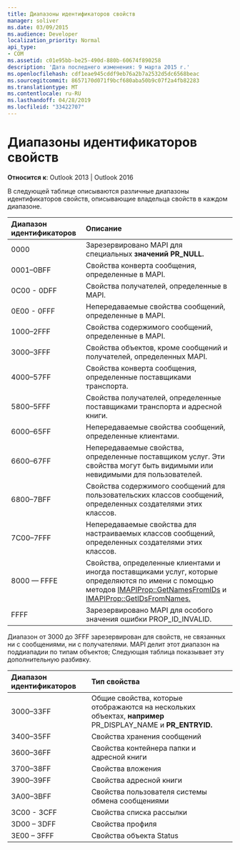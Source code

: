```yaml
---
title: Диапазоны идентификаторов свойств
manager: soliver
ms.date: 03/09/2015
ms.audience: Developer
localization_priority: Normal
api_type:
- COM
ms.assetid: c01e95bb-be25-490d-880b-60674f890258
description: 'Дата последнего изменения: 9 марта 2015 г.'
ms.openlocfilehash: cdf1eae945cddf9eb76a2b7a2532d5dc6568beac
ms.sourcegitcommit: 8657170d071f9bcf680aba50b9c07f2a4fb82283
ms.translationtype: MT
ms.contentlocale: ru-RU
ms.lasthandoff: 04/28/2019
ms.locfileid: "33422707"
---
```

# <a name="property-identifier-ranges"></a>Диапазоны идентификаторов свойств

  
  
**Относится к**: Outlook 2013 | Outlook 2016 
  
В следующей таблице описываются различные диапазоны идентификаторов свойств, описывающие владельца свойств в каждом диапазоне.
  
|**Диапазон идентификаторов**|**Описание**|
|:-----|:-----|
|0000  <br/> |Зарезервировано MAPI для специальных **значений PR_NULL.**  <br/> |
|0001–0BFF  <br/> |Свойства конверта сообщения, определенные в MAPI.  <br/> |
|0C00 - 0DFF  <br/> |Свойства получателей, определенные в MAPI.  <br/> |
|0E00 - 0FFF  <br/> |Непередаваемые свойства сообщений, определенные в MAPI.  <br/> |
|1000–2FFF  <br/> |Свойства содержимого сообщений, определенные в MAPI.  <br/> |
|3000–3FFF  <br/> |Свойства объектов, кроме сообщений и получателей, определенных MAPI.  <br/> |
|4000–57FF  <br/> |Свойства конверта сообщения, определенные поставщиками транспорта.  <br/> |
|5800–5FFF  <br/> |Свойства получателей, определенные поставщиками транспорта и адресной книги.  <br/> |
|6000–65FF  <br/> |Непередаваемые свойства сообщений, определенные клиентами.  <br/> |
|6600–67FF  <br/> |Непередаваемые свойства, определенные поставщиком услуг. Эти свойства могут быть видимыми или невидимыми для пользователей.  <br/> |
|6800–7BFF  <br/> |Свойства содержимого сообщений для пользовательских классов сообщений, определенных создателями этих классов.  <br/> |
|7C00–7FFF  <br/> |Непередаваемые свойства для настраиваемых классов сообщений, определенных создателями этих классов.  <br/> |
|8000 — FFFE  <br/> |Свойства, определенные клиентами и иногда поставщиками услуг, которые определяются по имени с помощью методов [IMAPIProp::GetNamesFromIDs](imapiprop-getnamesfromids.md) и [IMAPIProp::GetIDsFromNames.](imapiprop-getidsfromnames.md)  <br/> |
|FFFF  <br/> |Зарезервировано MAPI для особого значения ошибки PROP_ID_INVALID.  <br/> |
   
Диапазон от 3000 до 3FFF зарезервирован для свойств, не связанных ни с сообщениями, ни с получателями. MAPI делит этот диапазон на поддиападии по типам объектов; Следующая таблица показывает эту дополнительную разбивку. 
  
|**Диапазон идентификаторов**|**Тип свойства**|
|:-----|:-----|
|3000–33FF  <br/> |Общие свойства, которые отображаются на нескольких объектах, **например** PR_DISPLAY_NAME и **PR_ENTRYID.**  <br/> |
|3400–35FF  <br/> |Свойства хранения сообщений  <br/> |
|3600–36FF  <br/> |Свойства контейнера папки и адресной книги  <br/> |
|3700–38FF  <br/> |Свойства вложения  <br/> |
|3900–39FF  <br/> |Свойства адресной книги  <br/> |
|3A00–3BFF  <br/> |Свойства пользователя системы обмена сообщениями  <br/> |
|3C00 - 3CFF  <br/> |Свойства списка рассылки  <br/> |
|3D00 – 3DFF  <br/> |Свойства профиля  <br/> |
|3E00 – 3FFF  <br/> |Свойства объекта Status  <br/> |
   


